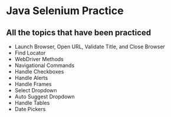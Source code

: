 # **Java Selenium Practice**
## All the topics that have been practiced
- Launch Browser, Open URL, Validate Title, and Close Browser
- Find Locator
- WebDriver Methods
- Navigational Commands
- Handle Checkboxes
- Handle Alerts
- Handle Frames
- Select Dropdown
- Auto Suggest Dropdown
- Handle Tables
- Date Pickers
